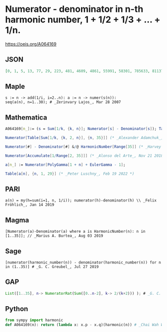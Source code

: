 # Numerator \- denominator in n\-th harmonic number, 1 \+ 1/2 \+ 1/3 \+ \.\.\. \+ 1/n\.
https://oeis.org/A064169
## JSON
```JSON
[0, 1, 5, 13, 77, 29, 223, 481, 4609, 4861, 55991, 58301, 785633, 811373, 835397, 1715839, 29889983, 10190221, 197698279, 40315631, 13684885, 13920029, 325333835, 990874363, 25128807667, 25472027467, 232222818803, 235091155703, 6897956948587, 6975593267347]
```
## Maple
```Maple
s := n -> add(1/i, i=2..n): a := n -> numer(s(n)):
seq(a(n), n=1..30); # _Zerinvary Lajos_, Mar 28 2007
```
## Mathematica
```Mathematica
A064169[n_]:= (s = Sum[1/k, {k, n}]; Numerator[s] - Denominator[s]); Table[A064169[n], {n, 35}]
```
```Mathematica
Numerator[Table[Sum[1/k, {k, 2, n}], {n, 35}]] (* _Alexander Adamchuk_, Jun 09 2006 *)
```
```Mathematica
Numerator[#] - Denominator[#] &/@ HarmonicNumber[Range[35]] (* _Harvey P. Dale_, Apr 25 2016 *)
```
```Mathematica
Numerator[Accumulate[1/Range[2, 35]]] (* _Alonso del Arte_, Nov 21 2018 *)
```
```Mathematica
a[n_] := Numerator[PolyGamma[1 + n] + EulerGamma - 1];
```
```Mathematica
Table[a[n], {n, 1, 29}] (* _Peter Luschny_, Feb 19 2022 *)
```
## PARI
```PARI
a(n) = my(h=sum(i=1, n, 1/i)); numerator(h)-denominator(h) \\ _Felix Fröhlich_, Jan 14 2019
```
## Magma
```Magma
[Numerator(a)-Denominator(a) where a is HarmonicNumber(n): n in [1..35]]; // _Marius A. Burtea_, Aug 03 2019
```
## Sage
```Sage
[numerator(harmonic_number(n)) - denominator(harmonic_number(n)) for n in (1..35)] # _G. C. Greubel_, Jul 27 2019
```
## GAP
```GAP
List([1..35], n-> NumeratorRat(Sum([0..n-2], k-> 2/(k+2))) ); # _G. C. Greubel_, Jul 27 2019
```
## Python
```Python
from sympy import harmonic
def A064169(n): return (lambda x: x.p - x.q)(harmonic(n)) # _Chai Wah Wu_, Sep 27 2021
```
